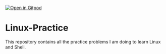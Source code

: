 [![Open in Gitpod](https://gitpod.io/button/open-in-gitpod.svg)](https://gitpod.io/#https://github.com/7Ragnarok7/Linux-Practice)

# Linux-Practice
This repository contains all the practice problems I am doing to learn Linux and Shell.
